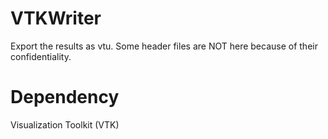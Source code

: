 # VTKWriter
Export the results as vtu.
Some header files are NOT here because of their confidentiality.

# Dependency
Visualization Toolkit (VTK)
